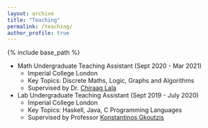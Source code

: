 ```yaml
---
layout: archive
title: "Teaching"
permalink: /teaching/
author_profile: true
---
```


{% include base_path %}

* Math Undergraduate Teaching Assistant (Sept 2020 - Mar 2021)
  * Imperial College London
  * Key Topics: Discrete Maths, Logic, Graphs and Algorithms
  * Supervised by Dr. [Chiraag Lala](https://www.chiraaglala.com/)
* Lab Undergraduate Teaching Assistant (Sept 2019 - July 2020)
  * Imperial College London
  * Key Topics: Haskell, Java, C Programming Languages
  * Supervised by Professor [Konstantinos Gkoutzis](https://kgk.gr/)
